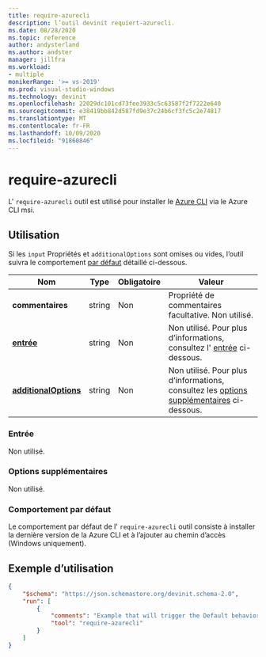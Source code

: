 ```yaml
---
title: require-azurecli
description: l’outil devinit requiert-azurecli.
ms.date: 08/28/2020
ms.topic: reference
author: andysterland
ms.author: andster
manager: jillfra
ms.workload:
- multiple
monikerRange: '>= vs-2019'
ms.prod: visual-studio-windows
ms.technology: devinit
ms.openlocfilehash: 22029dc101cd73fee3933c5c63587f2f7222e640
ms.sourcegitcommit: e38419bb842d587fd9e37c24b6cf3fc5c2e74817
ms.translationtype: MT
ms.contentlocale: fr-FR
ms.lasthandoff: 10/09/2020
ms.locfileid: "91860846"
---
```

# <a name="require-azurecli"></a>require-azurecli

L' `require-azurecli` outil est utilisé pour installer le [Azure CLI](/cli/azure/?preserve-view=true&view=azure-cli-latest) via le Azure CLI msi.

## <a name="usage"></a>Utilisation

Si les `input` Propriétés et `additionalOptions` sont omises ou vides, l’outil suivra le comportement [par défaut](#default-behavior) détaillé ci-dessous.

| Nom                                             | Type   | Obligatoire | Valeur                                                                          |
|--------------------------------------------------|--------|----------|--------------------------------------------------------------------------------|
| **commentaires**                                     | string | Non       | Propriété de commentaires facultative. Non utilisé.                                          |
| [**entrée**](#input)                              | string | Non       | Non utilisé. Pour plus d’informations, consultez l' [entrée](#input) ci-dessous.                               |
| [**additionalOptions**](#additional-options)     | string | Non       | Non utilisé. Pour plus d’informations, consultez les [options supplémentaires](#additional-options) ci-dessous.     |

### <a name="input"></a>Entrée

Non utilisé.

### <a name="additional-options"></a>Options supplémentaires

Non utilisé.

### <a name="default-behavior"></a>Comportement par défaut

Le comportement par défaut de l' `require-azurecli` outil consiste à installer la dernière version de la Azure CLI et à l’ajouter au chemin d’accès (Windows uniquement).

## <a name="example-usage"></a>Exemple d’utilisation

```json
{
    "$schema": "https://json.schemastore.org/devinit.schema-2.0",
    "run": [
        {
            "comments": "Example that will trigger the Default behavior of installing the Azure CLI.",
            "tool": "require-azurecli"
        }
    ]
}
```